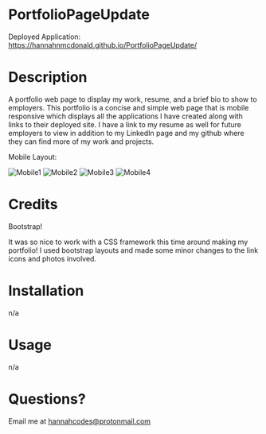 # PortfolioPageUpdate

Deployed Application: https://hannahnmcdonald.github.io/PortfolioPageUpdate/

# Description

A portfolio web page to display my work, resume, and a brief bio to show to employers. This portfolio is a concise and simple web page that is mobile responsive which displays all the applications I have created along with links to their deployed site. I have a link to my resume as well for future employers to view in addition to my LinkedIn page and my github where they can find more of my work and projects.

Mobile Layout:

![Mobile1](Mobile1.png)
![Mobile2](Mobile2.png)
![Mobile3](mobile3.png)
![Mobile4](Mobile4.png)


# Credits

Bootstrap! 

It was so nice to work with a CSS framework this time around making my portfolio! I used bootstrap layouts and made some minor changes to the link icons and photos involved. 

# Installation

n/a

# Usage

n/a

# Questions?

Email me at hannahcodes@protonmail.com
